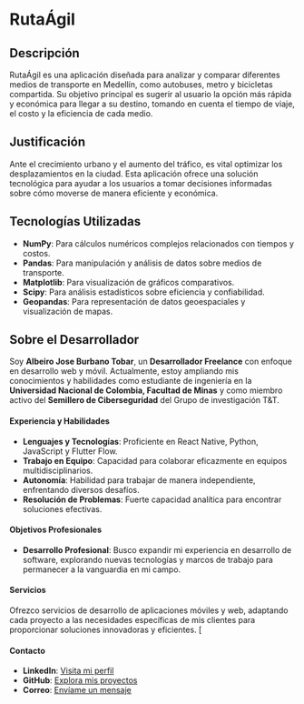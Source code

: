 # RutaÁgil

## Descripción

RutaÁgil es una aplicación diseñada para analizar y comparar diferentes medios de transporte en Medellín, como autobuses, metro y bicicletas compartida. Su objetivo principal es sugerir al usuario la opción más rápida y económica para llegar a su destino, tomando en cuenta el tiempo de viaje, el costo y la eficiencia de cada medio.

## Justificación

Ante el crecimiento urbano y el aumento del tráfico, es vital optimizar los desplazamientos en la ciudad. Esta aplicación ofrece una solución tecnológica para ayudar a los usuarios a tomar decisiones informadas sobre cómo moverse de manera eficiente y económica.

## Tecnologías Utilizadas

- **NumPy**: Para cálculos numéricos complejos relacionados con tiempos y costos.
- **Pandas**: Para manipulación y análisis de datos sobre medios de transporte.
- **Matplotlib**: Para visualización de gráficos comparativos.
- **Scipy**: Para análisis estadísticos sobre eficiencia y confiabilidad.
- **Geopandas**: Para representación de datos geoespaciales y visualización de mapas.

## Sobre el Desarrollador

Soy **Albeiro Jose Burbano Tobar**, un **Desarrollador Freelance** con enfoque en desarrollo web y móvil. Actualmente, estoy ampliando mis conocimientos y habilidades como estudiante de ingeniería en la **Universidad Nacional de Colombia, Facultad de Minas** y como miembro activo del **Semillero de Ciberseguridad** del Grupo de investigación T&T.

#### Experiencia y Habilidades

- **Lenguajes y Tecnologías**: Proficiente en React Native, Python, JavaScript y Flutter Flow.
- **Trabajo en Equipo**: Capacidad para colaborar eficazmente en equipos multidisciplinarios.
- **Autonomía**: Habilidad para trabajar de manera independiente, enfrentando diversos desafíos.
- **Resolución de Problemas**: Fuerte capacidad analítica para encontrar soluciones efectivas.

#### Objetivos Profesionales

- **Desarrollo Profesional**: Busco expandir mi experiencia en desarrollo de software, explorando nuevas tecnologías y marcos de trabajo para permanecer a la vanguardia en mi campo.

#### Servicios

Ofrezco servicios de desarrollo de aplicaciones móviles y web, adaptando cada proyecto a las necesidades específicas de mis clientes para proporcionar soluciones innovadoras y eficientes.
[
#### Contacto

- **LinkedIn**: [Visita mi perfil](http://www.linkedin.com/in/albeiro-jose-burbano-tobar-759ba4297)
- **GitHub**: [Explora mis proyectos](https://github.com/AlbeiroBurbanoTobar)
- **Correo**: [Envíame un mensaje](mailto:aburbanot@unal.edu.co)
